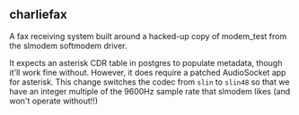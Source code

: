 ## charliefax

A fax receiving system built around a hacked-up copy of modem_test from the slmodem softmodem driver.

It expects an asterisk CDR table in postgres to populate metadata, though it'll work fine without.
However, it does require a patched AudioSocket app for asterisk. This change switches the codec from `slin` to `slin48` so that we have an integer multiple of the 9600Hz sample rate that slmodem likes (and won't operate without!!)
